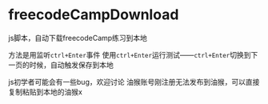 # freecodeCampDownload
js脚本，自动下载freecodeCamp练习到本地

方法是用监听`ctrl+Enter`事件
使用`ctrl+Enter`运行测试——`ctrl+Enter`切换到下一页的时候，自动触发保存到本地

js初学者可能会有一些bug，欢迎讨论
油猴账号刚注册无法发布到油猴，可以直接复制粘贴到本地的油猴x
